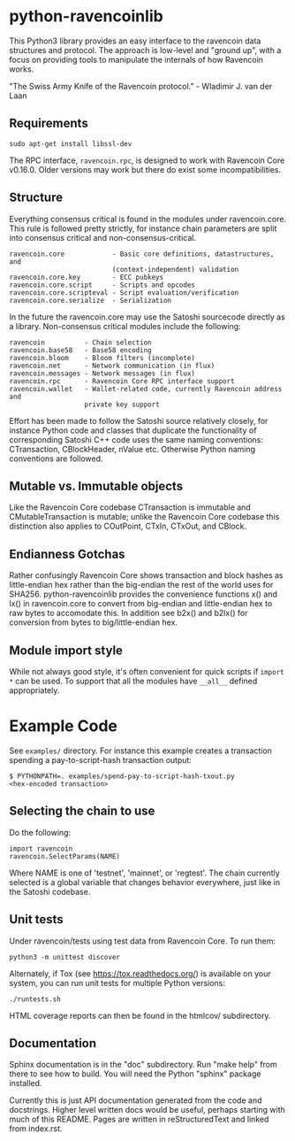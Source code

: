 # python-ravencoinlib

This Python3 library provides an easy interface to the ravencoin data
structures and protocol. The approach is low-level and "ground up", with a
focus on providing tools to manipulate the internals of how Ravencoin works.

"The Swiss Army Knife of the Ravencoin protocol." - Wladimir J. van der Laan


## Requirements

    sudo apt-get install libssl-dev

The RPC interface, `ravencoin.rpc`, is designed to work with Ravencoin Core v0.16.0.
Older versions may work but there do exist some incompatibilities.


## Structure

Everything consensus critical is found in the modules under ravencoin.core. This
rule is followed pretty strictly, for instance chain parameters are split into
consensus critical and non-consensus-critical.

    ravencoin.core            - Basic core definitions, datastructures, and
                              (context-independent) validation
    ravencoin.core.key        - ECC pubkeys
    ravencoin.core.script     - Scripts and opcodes
    ravencoin.core.scripteval - Script evaluation/verification
    ravencoin.core.serialize  - Serialization

In the future the ravencoin.core may use the Satoshi sourcecode directly as a
library. Non-consensus critical modules include the following:

    ravencoin          - Chain selection
    ravencoin.base58   - Base58 encoding
    ravencoin.bloom    - Bloom filters (incomplete)
    ravencoin.net      - Network communication (in flux)
    ravencoin.messages - Network messages (in flux)
    ravencoin.rpc      - Ravencoin Core RPC interface support
    ravencoin.wallet   - Wallet-related code, currently Ravencoin address and
                       private key support

Effort has been made to follow the Satoshi source relatively closely, for
instance Python code and classes that duplicate the functionality of
corresponding Satoshi C++ code uses the same naming conventions: CTransaction,
CBlockHeader, nValue etc. Otherwise Python naming conventions are followed.


## Mutable vs. Immutable objects

Like the Ravencoin Core codebase CTransaction is immutable and
CMutableTransaction is mutable; unlike the Ravencoin Core codebase this
distinction also applies to COutPoint, CTxIn, CTxOut, and CBlock.


## Endianness Gotchas

Rather confusingly Ravencoin Core shows transaction and block hashes as
little-endian hex rather than the big-endian the rest of the world uses for
SHA256. python-ravencoinlib provides the convenience functions x() and lx() in
ravencoin.core to convert from big-endian and little-endian hex to raw bytes to
accomodate this. In addition see b2x() and b2lx() for conversion from bytes to
big/little-endian hex.


## Module import style

While not always good style, it's often convenient for quick scripts if
`import *` can be used. To support that all the modules have `__all__` defined
appropriately.


# Example Code

See `examples/` directory. For instance this example creates a transaction
spending a pay-to-script-hash transaction output:

    $ PYTHONPATH=. examples/spend-pay-to-script-hash-txout.py
    <hex-encoded transaction>


## Selecting the chain to use

Do the following:

    import ravencoin
    ravencoin.SelectParams(NAME)

Where NAME is one of 'testnet', 'mainnet', or 'regtest'. The chain currently
selected is a global variable that changes behavior everywhere, just like in
the Satoshi codebase.


## Unit tests

Under ravencoin/tests using test data from Ravencoin Core. To run them:

    python3 -m unittest discover

Alternately, if Tox (see https://tox.readthedocs.org/) is available on your
system, you can run unit tests for multiple Python versions:

    ./runtests.sh

HTML coverage reports can then be found in the htmlcov/ subdirectory.

## Documentation

Sphinx documentation is in the "doc" subdirectory. Run "make help" from there
to see how to build. You will need the Python "sphinx" package installed.

Currently this is just API documentation generated from the code and
docstrings. Higher level written docs would be useful, perhaps starting with
much of this README. Pages are written in reStructuredText and linked from
index.rst.
